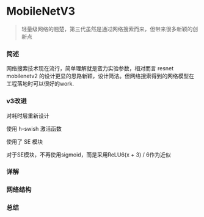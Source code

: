 <head>
	<style type="text/css">h1:first-child {display:none;}</style>
	<script type="text/javascript" src="https://cdnjs.cloudflare.com/ajax/libs/mathjax/2.7.7/latest.js?config=TeX-MML-AM_CHTML"></script>
    <script type="text/x-mathjax-config">
        MathJax.Hub.Config({
            tex2jax: {
            skipTags: ['script', 'noscript', 'style', 'textarea', 'pre'],
            inlineMath: [['$','$']]
            }
        });
    </script>
</head>

# MobileNetV3

> 轻量级网络的翘楚，第三代虽然是通过网络搜索而来，但带来很多新颖的创新点

### 简述

网络搜索技术现在流行，简单理解就是蛮力实验参数，相对而言 resnet mobilenetv2 的设计更显的思路新颖，设计简洁。但网络搜索得到的网络模型在工程落地时可以很好的work.

 ### v3改进

对耗时层重新设计

使用 h-swish 激活函数

使用了 SE 模块

对于SE模块，不再使用sigmoid，而是采用ReLU6(x + 3) / 6作为近似

### 详解

### 网络结构

### 总结
